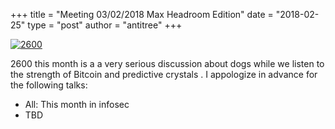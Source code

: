 +++
title =  "Meeting 03/02/2018 Max Headroom Edition"
date = "2018-02-25"
type = "post"
author = "antitree"
+++

[![2600](/images/2600_maxheadroom.png)](/images/2600_maxheadroom.png)

2600 this month is a a very serious discussion about dogs while we
listen to the strength of Bitcoin and predictive crystals . I appologize
in advance for the following talks:

* All: This month in infosec
* TBD

